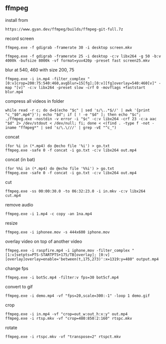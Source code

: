 ## ffmpeg

install from
```
https://www.gyan.dev/ffmpeg/builds/ffmpeg-git-full.7z
```

record screen
```
ffmpeg.exe -f gdigrab -framerate 30 -i desktop screen.mkv
```
```
ffmpeg.exe -f gdigrab -framerate 25 -i desktop -c:v libx264 -g 50 -b:v 4000k -bufsize 8000k -vf format=yuv420p -preset fast screen25.mkv
```

blur at 540, 460 with size 200, 75
```
ffmpeg.exe -i in.mp4 -filter_complex "[0:v]crop=200:75:540:460,avgblur=15[fg];[0:v][fg]overlay=540:460[v]" -map "[v]" -c:v libx264 -preset slow -crf 0 -movflags +faststart blur.mp4
```

compress all videos in folder
```
while read -r c; do d=$(echo "$c" | sed 's/\..*$//' | awk '{print "c_"$0".mp4"}'); echo "$d"; if [ ! -e "$d" ]; then echo "$c"; ./ffmpeg.exe -nostdin -v error -i "$c" -c:v libx264 -crf 23 -c:a aac "$d" 2> /dev/stdout < /dev/null; fi; done < <(find . -type f -not -iname "ffmpeg*" | sed 's/\.\///' | grep -vE "^c_")
```

concat
```
(for %i in (*.mp4) do @echo file '%i') > go.txt
ffmpeg.exe -safe 0 -f concat -i go.txt -c:v libx264 out.mp4
```

concat (in bat)
```
(for %%i in (*.mp4) do @echo file '%%i') > go.txt
ffmpeg.exe -safe 0 -f concat -i go.txt -c:v libx264 out.mp4
```

cut
```
ffmpeg.exe -ss 00:00:30.0 -to 06:32:23.0 -i in.mkv -c:v libx264 cut.mp4
```

remove audio
```
ffmpeg.exe -i 1.mp4 -c copy -an 1na.mp4
```

resize
```
ffmpeg.exe -i iphonee.mov -s 444x600 iphone.mov
```

overlay video on top of another video
```
ffmpeg.exe -i raspfire.mp4 -i iphone.mov -filter_complex "[1:v]setpts=PTS-STARTPTS+175/TB[overlay]; [0:v][overlay]overlay=enable='between(t,175,273)':x=1319:y=480" output.mp4
```

change fps
```
ffmpeg.exe -i bot5c.mp4 -filter:v fps=30 bot5cf.mp4
```

convert to gif
```
ffmpeg.exe -i demo.mp4 -vf "fps=20,scale=300:-1" -loop 1 demo.gif
```

crop
```
ffmpeg.exe -i in.mp4 -vf "crop=out_w:out_h:x:y" out.mp4
ffmpeg.exe -i rtsp.mkv -vf "crop=480:850:2:160" rtspc.mkv
```

rotate
```
ffmpeg.exe -i rtspc.mkv -vf "transpose=2" rtspct.mkv
```
